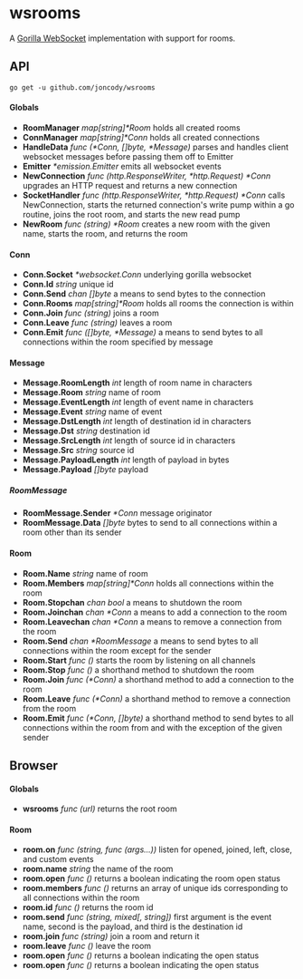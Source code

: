 wsrooms
=======

A [Gorilla WebSocket](https://github.com/gorilla/websocket) implementation with support for rooms.

## API
`go get -u github.com/joncody/wsrooms`
#### Globals
- **RoomManager** _map[string]&ast;Room_ holds all created rooms
- **ConnManager** _map[string]&ast;Conn_ holds all created connections
- **HandleData** _func (&ast;Conn, []byte, &ast;Message)_ parses and handles client websocket messages before passing them off to Emitter
- **Emitter** _&ast;emission.Emitter_ emits all websocket events
- **NewConnection** _func (http.ResponseWriter, &ast;http.Request) &ast;Conn_ upgrades an HTTP request and returns a new connection
- **SocketHandler** _func (http.ResponseWriter, &ast;http.Request) &ast;Conn_ calls NewConnection, starts the returned connection's write pump within a go routine, joins the root room, and starts the new read pump
- **NewRoom** _func (string) &ast;Room_ creates a new room with the given name, starts the room, and returns the room

#### Conn
- **Conn.Socket** _&ast;websocket.Conn_ underlying gorilla websocket
- **Conn.Id** _string_ unique id
- **Conn.Send** _chan []byte_ a means to send bytes to the connection
- **Conn.Rooms** _map[string]&ast;Room_ holds all rooms the connection is within
- **Conn.Join** _func (string)_ joins a room
- **Conn.Leave** _func (string)_ leaves a room
- **Conn.Emit** _func ([]byte, &ast;Message)_  a means to send bytes to all connections within the room specified by message

#### Message
- **Message.RoomLength** _int_ length of room name in characters
- **Message.Room** _string_ name of room
- **Message.EventLength** _int_ length of event name in characters
- **Message.Event** _string_ name of event
- **Message.DstLength** _int_ length of destination id in characters
- **Message.Dst** _string_ destination id
- **Message.SrcLength** _int_ length of source id in characters
- **Message.Src** _string_ source id
- **Message.PayloadLength** _int_  length of payload in bytes
- **Message.Payload** _[]byte_ payload
##### RoomMessage
- **RoomMessage.Sender** _&ast;Conn_ message originator
- **RoomMessage.Data** _[]byte_ bytes to send to all connections within a room other than its sender

#### Room
- **Room.Name** _string_ name of room
- **Room.Members** _map[string]&ast;Conn_ holds all connections within the room
- **Room.Stopchan** _chan bool_ a means to shutdown the room
- **Room.Joinchan** _chan &ast;Conn_ a means to add a connection to the room
- **Room.Leavechan** _chan &ast;Conn_ a means to remove a connection from the room
- **Room.Send** _chan &ast;RoomMessage_ a means to send bytes to all connections within the room except for the sender
- **Room.Start** _func ()_ starts the room by listening on all channels
- **Room.Stop** _func ()_ a shorthand method to shutdown the room
- **Room.Join** _func (&ast;Conn)_ a shorthand method to add a connection to the room
- **Room.Leave** _func (&ast;Conn)_ a shorthand method to remove a connection from the room
- **Room.Emit** _func (&ast;Conn, []byte)_ a shorthand method to send bytes to all connections within the room from and with the exception of the given sender

## Browser
#### Globals
- **wsrooms** _func (url)_ returns the root room

#### Room
- **room.on** _func (string, func (args...))_ listen for opened, joined, left, close, and custom events
- **room.name** _string_ the name of the room
- **room.open** _func ()_ returns a boolean indicating the room open status
- **room.members** _func ()_ returns an array of unique ids corresponding to all connections within the room
- **room.id** _func ()_ returns the room id
- **room.send** _func (string, mixed[, string])_ first argument is the event name, second is the payload, and third is the destination id
- **room.join** _func (string)_ join a room and return it
- **room.leave** _func ()_ leave the room
- **room.open** _func ()_ returns a boolean indicating the open status
- **room.open** _func ()_ returns a boolean indicating the open status

